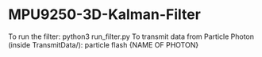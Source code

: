 # MPU9250-3D-Kalman-Filter

To run the filter: python3 run_filter.py
To transmit data from Particle Photon (inside TransmitData/): particle flash {NAME OF PHOTON}